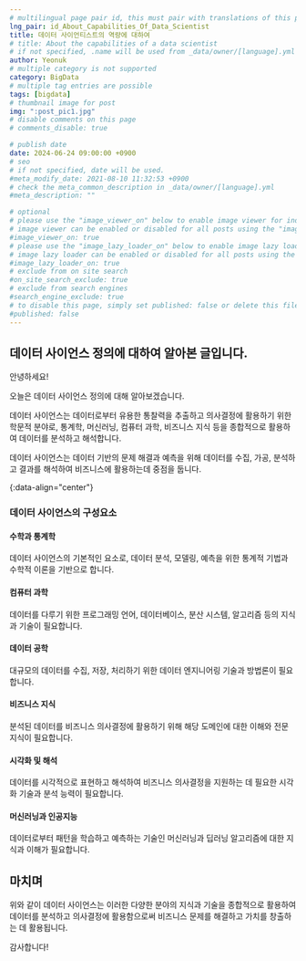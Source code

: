 ```yaml
---
# multilingual page pair id, this must pair with translations of this page. (This name must be unique)
lng_pair: id_About_Capabilities_Of_Data_Scientist
title: 데이터 사이언티스트의 역량에 대하여
# title: About the capabilities of a data scientist
# if not specified, .name will be used from _data/owner/[language].yml
author: Yeonuk
# multiple category is not supported
category: BigData
# multiple tag entries are possible
tags: [bigdata]
# thumbnail image for post
img: ":post_pic1.jpg"
# disable comments on this page
# comments_disable: true

# publish date
date: 2024-06-24 09:00:00 +0900
# seo
# if not specified, date will be used.
#meta_modify_date: 2021-08-10 11:32:53 +0900
# check the meta_common_description in _data/owner/[language].yml
#meta_description: ""

# optional
# please use the "image_viewer_on" below to enable image viewer for individual pages or posts (_posts/ or [language]/_posts folders).
# image viewer can be enabled or disabled for all posts using the "image_viewer_posts: true" setting in _data/conf/main.yml.
#image_viewer_on: true
# please use the "image_lazy_loader_on" below to enable image lazy loader for individual pages or posts (_posts/ or [language]/_posts folders).
# image lazy loader can be enabled or disabled for all posts using the "image_lazy_loader_posts: true" setting in _data/conf/main.yml.
#image_lazy_loader_on: true
# exclude from on site search
#on_site_search_exclude: true
# exclude from search engines
#search_engine_exclude: true
# to disable this page, simply set published: false or delete this file
#published: false
---
```


<!-- outline-start -->

## 데이터 사이언스 정의에 대하여 알아본 글입니다.

안녕하세요!

오늘은 데이터 사이언스 정의에 대해 알아보겠습니다.

데이터 사이언스는 데이터로부터 유용한 통찰력을 추출하고 의사결정에 활용하기 위한 학문적 분야로, 통계학, 머신러닝, 컴퓨터 과학, 비즈니스 지식 등을 종합적으로 활용하여 데이터를 분석하고 해석합니다.

데이터 사이언스는 데이터 기반의 문제 해결과 예측을 위해 데이터를 수집, 가공, 분석하고 결과를 해석하여 비즈니스에 활용하는데 중점을 둡니다.

{:data-align="center"}

<!-- outline-end -->

### 데이터 사이언스의 구성요소

#### 수학과 통계학

데이터 사이언스의 기본적인 요소로, 데이터 분석, 모델링, 예측을 위한 통계적 기법과 수학적 이론을 기반으로 합니다.

#### 컴퓨터 과학

데이터를 다루기 위한 프로그래밍 언어, 데이터베이스, 분산 시스템, 알고리즘 등의 지식과 기술이 필요합니다.

#### 데이터 공학

대규모의 데이터를 수집, 저장, 처리하기 위한 데이터 엔지니어링 기술과 방법론이 필요합니다.

#### 비즈니스 지식

분석된 데이터를 비즈니스 의사결정에 활용하기 위해 해당 도메인에 대한 이해와 전문 지식이 필요합니다.

#### 시각화 및 해석

데이터를 시각적으로 표현하고 해석하여 비즈니스 의사결정을 지원하는 데 필요한 시각화 기술과 분석 능력이 필요합니다.

#### 머신러닝과 인공지능

데이터로부터 패턴을 학습하고 예측하는 기술인 머신러닝과 딥러닝 알고리즘에 대한 지식과 이해가 필요합니다.

## 마치며

위와 같이 데이터 사이언스는 이러한 다양한 분야의 지식과 기술을 종합적으로 활용하여 데이터를 분석하고 의사결정에 활용함으로써 비즈니스 문제를 해결하고 가치를 창출하는 데 활용됩니다.

감사합니다!
